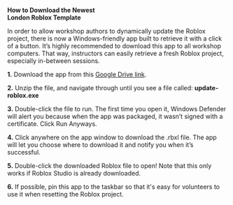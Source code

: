 **How to Download the Newest**   
**London Roblox Template** 

In order to allow workshop authors to dynamically update the Roblox project, there is now a Windows-friendly app built to retrieve it with a click of a button. It’s highly recommended to download this app to all workshop computers. That way, instructors can easily retrieve a fresh Roblox project, especially in-between sessions.

**1\.** Download the app from this [Google Drive link](https://drive.google.com/file/d/15FaWXH8FdRFN0yB8toCyC-MPHHdxHK7w/view?usp=sharing). 

**2\.** Unzip the file, and navigate through until you see a file called: **update-roblox.exe** 

**3\.** Double-click the file to run. The first time you open it, Windows Defender will alert you because when the app was packaged, it wasn’t signed with a certificate. Click Run Anyways. 

**4\.** Click anywhere on the app window to download the .rbxl file. The app will let you choose where to download it and notify you when it’s successful.

**5\.** Double-click the downloaded Roblox file to open\! Note that this only works if Roblox Studio is already downloaded.

**6\.** If possible, pin this app to the taskbar so that it's easy for volunteers to use it when resetting the Roblox project. 
